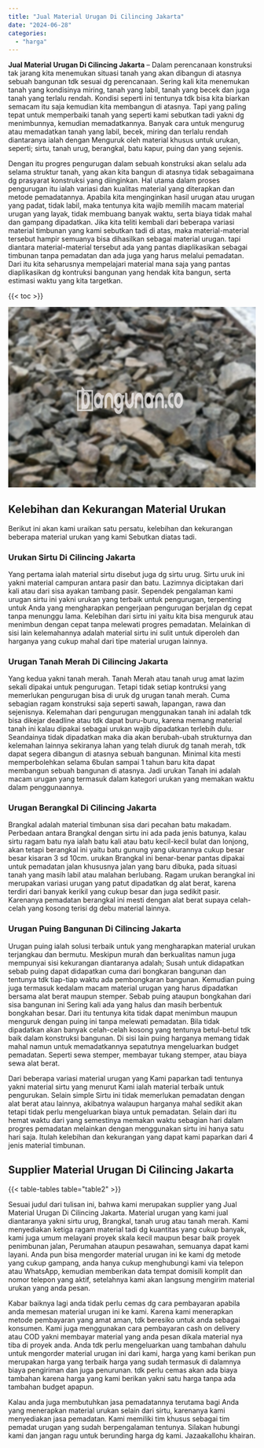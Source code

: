 ```yaml
---
title: "Jual Material Urugan Di Cilincing Jakarta"
date: "2024-06-28"
categories: 
  - "harga"
---
```


**Jual Material Urugan Di Cilincing Jakarta** – Dalam perencanaan konstruksi tak jarang kita menemukan situasi tanah yang akan dibangun di atasnya sebuah bangunan tdk sesuai dg perencanaan. Sering kali kita menemukan tanah yang kondisinya miring, tanah yang labil, tanah yang becek dan juga tanah yang terlalu rendah. Kondisi seperti ini tentunya tdk bisa kita biarkan semacam itu saja kemudian kita membangun di atasnya. Tapi yang paling tepat untuk memperbaiki tanah yang seperti kami sebutkan tadi yakni dg menimbunnya, kemudian memadatkannya. Banyak cara untuk mengurug atau memadatkan tanah yang labil, becek, miring dan terlalu rendah diantaranya ialah dengan Menguruk oleh material khusus untuk urukan, seperti; sirtu, tanah urug, berangkal, batu kapur, puing dan yang sejenis.

Dengan itu progres pengurugan dalam sebuah konstruksi akan selalu ada selama struktur tanah, yang akan kita bangun di atasnya tidak sebagaimana dg prasyarat konstruksi yang diinginkan. Hal utama dalam proses pengurugan itu ialah variasi dan kualitas material yang diterapkan dan metode pemadatannya. Apabila kita menginginkan hasil urugan atau urugan yang padat, tidak labil, maka tentunya kita wajib memilih macam material urugan yang layak, tidak membuang banyak waktu, serta biaya tidak mahal dan gampang dipadatkan. Jika kita teliti kembali dari beberapa variasi material timbunan yang kami sebutkan tadi di atas, maka material-material tersebut hampir semuanya bisa dihasilkan sebagai material urugan. tapi diantara material-material tersebut ada yang pantas diaplikasikan sebagai timbunan tanpa pemadatan dan ada juga yang harus melalui pemadatan. Dari itu kita seharusnya mempelajari material mana saja yang pantas diaplikasikan dg kontruksi bangunan yang hendak kita bangun, serta estimasi waktu yang kita targetkan.

{{< toc >}}

![Jual Material Urugan Di Cilincing Jakarta](/images/jual-urugan-15.png)

## Kelebihan dan Kekurangan Material Urukan

Berikut ini akan kami uraikan satu persatu, kelebihan dan kekurangan beberapa material urukan yang kami Sebutkan diatas tadi.

### Urukan Sirtu Di Cilincing Jakarta

Yang pertama ialah material sirtu disebut juga dg sirtu urug. Sirtu uruk ini yakni material campuran antara pasir dan batu. Lazimnya diciptakan dari kali atau dari sisa ayakan tambang pasir. Sependek pengalaman kami urugan sirtu ini yakni urukan yang terbaik untuk pengurugan, terpenting untuk Anda yang mengharapkan pengerjaan pengurugan berjalan dg cepat tanpa menunggu lama. Kelebihan dari sirtu ini yaitu kita bisa menguruk atau menimbun dengan cepat tanpa melewati progres pemadatan. Melainkan di sisi lain kelemahannya adalah material sirtu ini sulit untuk diperoleh dan harganya yang cukup mahal dari tipe material urugan lainnya.

### Urugan Tanah Merah Di Cilincing Jakarta

Yang kedua yakni tanah merah. Tanah Merah atau tanah urug amat lazim sekali dipakai untuk pengurugan. Tetapi tidak setiap kontruksi yang memerlukan pengurugan bisa di uruk dg urugan tanah merah. Cuma sebagian ragam konstruksi saja seperti sawah, lapangan, rawa dan sejenisnya. Kelemahan dari pengurugan menggunakan tanah ini adalah tdk bisa dikejar deadline atau tdk dapat buru-buru, karena memang material tanah ini kalau dipakai sebagai urukan wajib dipadatkan terlebih dulu. Seandainya tidak dipadatkan maka dia akan berubah-ubah strukturnya dan kelemahan lainnya sekiranya lahan yang telah diuruk dg tanah merah, tdk dapat segera dibangun di atasnya sebuah bangunan. Minimal kita mesti memperbolehkan selama 6bulan sampai 1 tahun baru kita dapat membangun sebuah bangunan di atasnya. Jadi urukan Tanah ini adalah macam urugan yang termasuk dalam kategori urukan yang memakan waktu dalam penggunaannya.

### Urugan Berangkal Di Cilincing Jakarta

Brangkal adalah material timbunan sisa dari pecahan batu makadam. Perbedaan antara Brangkal dengan sirtu ini ada pada jenis batunya, kalau sirtu ragam batu nya ialah batu kali atau batu kecil-kecil bulat dan lonjong, akan tetapi berangkal ini yaitu batu gunung yang ukurannya cukup besar besar kisaran 3 sd 10cm. urukan Brangkal ini benar-benar pantas dipakai untuk pemadatan jalan khususnya jalan yang baru dibuka, pada situasi tanah yang masih labil atau malahan berlubang. Ragam urukan berangkal ini merupakan variasi urugan yang patut dipadatkan dg alat berat, karena terdiri dari banyak kerikil yang cukup besar dan juga sedikit pasir. Karenanya pemadatan berangkal ini mesti dengan alat berat supaya celah-celah yang kosong terisi dg debu material lainnya.

### Urugan Puing Bangunan Di Cilincing Jakarta

Urugan puing ialah solusi terbaik untuk yang mengharapkan material urukan terjangkau dan bermutu. Meskipun murah dan berkualitas namun juga mempunyai sisi kekurangan diantaranya adalah; Susah untuk didapatkan sebab puing dapat didapatkan cuma dari bongkaran bangunan dan tentunya tdk tiap-tiap waktu ada pembongkaran bangunan. Kemudian puing juga termasuk kedalam macam material urugan yang harus dipadatkan bersama alat berat maupun stemper. Sebab puing ataupun bongkahan dari sisa bangunan ini Sering kali ada yang halus dan masih berbentuk bongkahan besar. Dari itu tentunya kita tidak dapat menimbun maupun menguruk dengan puing ini tanpa melewati pemadatan. Bila tidak dipadatkan akan banyak celah-celah kosong yang tentunya betul-betul tdk baik dalam konstruksi bangunan. Di sisi lain puing harganya memang tidak mahal namun untuk memadatkannya sepatutnya mengeluarkan budget pemadatan. Seperti sewa stemper, membayar tukang stemper, atau biaya sewa alat berat.

Dari beberapa variasi material urugan yang Kami paparkan tadi tentunya yakni material sirtu yang menurut Kami ialah material terbaik untuk pengurukan. Selain simple Sirtu ini tidak memerlukan pemadatan dengan alat berat atau lainnya, akibatnya walaupun harganya mahal sedikit akan tetapi tidak perlu mengeluarkan biaya untuk pemadatan. Selain dari itu hemat waktu dari yang semestinya memakan waktu sebagian hari dalam progres pemadatan melainkan dengan menggunakan sirtu ini hanya satu hari saja. Itulah kelebihan dan kekurangan yang dapat kami paparkan dari 4 jenis material timbunan.

## Supplier Material Urugan Di Cilincing Jakarta

{{< table-tables table="table2" >}}

Sesuai judul dari tulisan ini, bahwa kami merupakan supplier yang Jual Material Urugan Di Cilincing Jakarta. Material urugan yang kami jual diantaranya yakni sirtu urug, Brangkal, tanah urug atau tanah merah. Kami menyediakan ketiga ragam material tadi dg kuantitas yang cukup banyak, kami juga umum melayani proyek skala kecil maupun besar baik proyek penimbunan jalan, Perumahan ataupun pesawahan, semuanya dapat kami layani. Anda pun bisa mengorder material urugan ini ke kami dg metode yang cukup gampang, anda hanya cukup menghubungi kami via telepon atau WhatsApp, kemudian memberikan data tempat domisili komplit dan nomor telepon yang aktif, setelahnya kami akan langsung mengirim material urukan yang anda pesan.

Kabar baiknya lagi anda tidak perlu cemas dg cara pembayaran apabila anda memesan material urugan ini ke kami. Karena kami menerapkan metode pembayaran yang amat aman, tdk beresiko untuk anda sebagai konsumen. Kami juga menggunakan cara pembayaran cash on delivery atau COD yakni membayar material yang anda pesan dikala material nya tiba di proyek anda. Anda tdk perlu mengeluarkan uang tambahan dahulu untuk mengorder material urugan ini dari kami, harga yang kami berikan pun merupakan harga yang terbaik harga yang sudah termasuk di dalamnya biaya pengiriman dan juga penurunan. tdk perlu cemas akan ada biaya tambahan karena harga yang kami berikan yakni satu harga tanpa ada tambahan budget apapun.

Kalau anda juga membutuhkan jasa pemadatannya terutama bagi Anda yang menerapkan material urukan selain dari sirtu, karenanya kami menyediakan jasa pemadatan. Kami memiliki tim khusus sebagai tim pemadat urugan yang sudah berpengalaman tentunya. Silakan hubungi kami dan jangan ragu untuk berunding harga dg kami. Jazaakallohu khairan.
